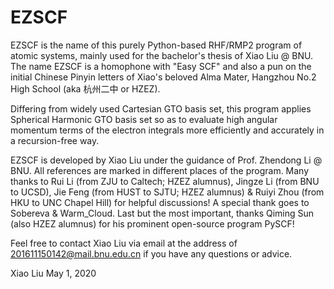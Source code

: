 # EZSCF

EZSCF is the name of this purely Python-based RHF/RMP2 program of atomic systems, mainly used for the bachelor's thesis of Xiao Liu @ BNU.
The name EZSCF is a homophone with "Easy SCF" and also a pun on the initial Chinese Pinyin letters of Xiao's beloved Alma Mater, Hangzhou No.2 High School (aka 杭州二中 or HZEZ).

Differing from widely used Cartesian GTO basis set, this program applies Spherical Harmonic GTO basis set so as to evaluate high angular momentum terms of the electron integrals more efficiently and accurately in a recursion-free way.

EZSCF is developed by Xiao Liu under the guidance of Prof. Zhendong Li @ BNU. All references are marked in different places of the program.
Many thanks to Rui Li (from ZJU to Caltech; HZEZ alumnus), Jingze Li (from BNU to UCSD), Jie Feng (from HUST to SJTU; HZEZ alumnus) & Ruiyi Zhou (from HKU to UNC Chapel Hill) for helpful discussions!
A special thank goes to Sobereva & Warm_Cloud.
Last but the most important, thanks Qiming Sun (also HZEZ alumnus) for his prominent open-source program PySCF!

Feel free to contact Xiao Liu via email at the address of 201611150142@mail.bnu.edu.cn if you have any questions or advice.

Xiao Liu
May 1, 2020
